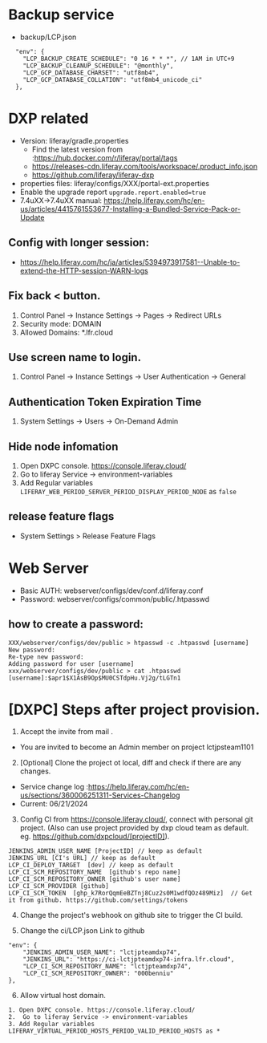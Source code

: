 # Backup service
* backup/LCP.json

```
  "env": {
    "LCP_BACKUP_CREATE_SCHEDULE": "0 16 * * *", // 1AM in UTC+9
    "LCP_BACKUP_CLEANUP_SCHEDULE": "@monthly",
    "LCP_GCP_DATABASE_CHARSET": "utf8mb4",
    "LCP_GCP_DATABASE_COLLATION": "utf8mb4_unicode_ci"
  },
```


# DXP related

* Version:            liferay/gradle.properties
   * Find the latest version from :https://hub.docker.com/r/liferay/portal/tags
   * https://releases-cdn.liferay.com/tools/workspace/.product_info.json
   * https://github.com/liferay/liferay-dxp
* properties files:   liferay/configs/XXX/portal-ext.properties
* Enable the upgrade report `upgrade.report.enabled=true`
* 7.4uXX->7.4uXX manual: https://help.liferay.com/hc/en-us/articles/4415761553677-Installing-a-Bundled-Service-Pack-or-Update

## Config with longer session:
* https://help.liferay.com/hc/ja/articles/5394973917581--Unable-to-extend-the-HTTP-session-WARN-logs

## Fix back < button.

1. Control Panel -> Instance Settings -> Pages -> Redirect URLs
1. Security mode: DOMAIN
1. Allowed Domains: *.lfr.cloud

## Use screen name to login.

1. Control Panel -> Instance Settings -> User Authentication -> General

## Authentication Token Expiration Time
1. System Settings -> Users -> On-Demand Admin

## Hide node infomation
1. Open DXPC console. https://console.liferay.cloud/
1. Go to liferay Service -> environment-variables
1. Add Regular variables `LIFERAY_WEB_PERIOD_SERVER_PERIOD_DISPLAY_PERIOD_NODE` as `false`

## release feature flags
* System Settings > Release Feature Flags

# Web Server
* Basic AUTH:         webserver/configs/dev/conf.d/liferay.conf
* Password:       webserver/configs/common/public/.htpasswd

## how to create a password:

```
XXX/webserver/configs/dev/public > htpasswd -c .htpasswd [username]                                                                                                        
New password:
Re-type new password:
Adding password for user [username]
xxx/webserver/configs/dev/public > cat .htpasswd                                                                                                                      
[username]:$apr1$X1AsB9Op$MU0CSTdpHu.Vj2g/tLGTn1
```

# [DXPC] Steps after project provision.
1. Accept the invite from mail .
* You are invited to become an Admin member on project lctjpsteam1101
2. [Optional] Clone the project ot local, diff and check if there are any changes.
* Service change log :https://help.liferay.com/hc/en-us/sections/360006251311-Services-Changelog
* Current: 06/21/2024

3. Config CI from https://console.liferay.cloud/, connect with personal git project. (Also can use project provided by dxp cloud team as default. eg. https://github.com/dxpcloud/[projectID]).
```
JENKINS_ADMIN_USER_NAME [ProjectID] // keep as default
JENKINS_URL [CI's URL] // keep as default
LCP_CI_DEPLOY_TARGET  [dev] // keep as default
LCP_CI_SCM_REPOSITORY_NAME  [github's repo name]
LCP_CI_SCM_REPOSITORY_OWNER [github's user name]
LCP_CI_SCM_PROVIDER [github]
LCP_CI_SCM_TOKEN  [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]  // Get it from github. https://github.com/settings/tokens
```

4. Change the project's webhook on github site to trigger the CI build.

5. Change the ci/LCP.json   Link to github

```
"env": {
    "JENKINS_ADMIN_USER_NAME": "lctjpteamdxp74",
    "JENKINS_URL": "https://ci-lctjpteamdxp74-infra.lfr.cloud",
    "LCP_CI_SCM_REPOSITORY_NAME": "lctjpteamdxp74",
    "LCP_CI_SCM_REPOSITORY_OWNER": "000benniu"
},
```
6. Allow virtual host domain.
```
1. Open DXPC console. https://console.liferay.cloud/
2.  Go to liferay Service -> environment-variables
3. Add Regular variables LIFERAY_VIRTUAL_PERIOD_HOSTS_PERIOD_VALID_PERIOD_HOSTS as *
```
